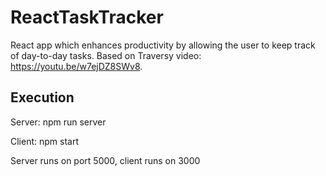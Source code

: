 # ReactTaskTracker
 React app which enhances productivity by allowing the user to keep track of day-to-day tasks.
 Based on Traversy video: https://youtu.be/w7ejDZ8SWv8.

## Execution
 Server: npm run server
 
 Client: npm start
 
 Server runs on port 5000, client runs on 3000
